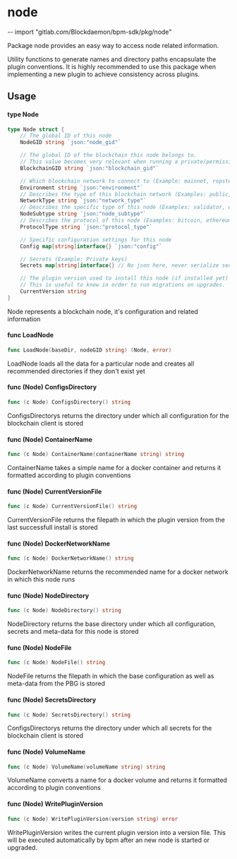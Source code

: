 # node
--
    import "gitlab.com/Blockdaemon/bpm-sdk/pkg/node"

Package node provides an easy way to access node related information.

Utility functions to generate names and directory paths encapsulate the plugin
conventions. It is highly recommended to use this package when implementing a
new plugin to achieve consistency across plugins.

## Usage

#### type Node

```go
type Node struct {
	// The global ID of this node
	NodeGID string `json:"node_gid"`

	// The global ID of the blockchain this node belongs to.
	// This value becomes very relevant when running a private/permissioned Blockchain network
	BlockchainGID string `json:"blockchain_gid"`

	// Which blockchain network to connect to (Example: mainnet, ropsten, ...)
	Environment string `json:"environment"`
	// Describes the type of this blockchain network (Examples: public, private)
	NetworkType string `json:"network_type"`
	// Describes the specific type of this node (Examples: validator, watcher, ...)
	NodeSubtype string `json:"node_subtype"`
	// Describes the protocol of this node (Examples: bitcoin, ethereum, polkadot, ...)
	ProtocolType string `json:"protocol_type"`

	// Specific configuration settings for this node
	Config map[string]interface{} `json:"config"`

	// Secrets (Example: Private keys)
	Secrets map[string]interface{} // No json here, never serialize secrets!

	// The plugin version used to install this node (if installed yet)
	// This is useful to know in order to run migrations on upgrades.
	CurrentVersion string
}
```

Node represents a blockchain node, it's configuration and related information

#### func  LoadNode

```go
func LoadNode(baseDir, nodeGID string) (Node, error)
```
LoadNode loads all the data for a particular node and creates all recommended
directories if they don't exist yet

#### func (Node) ConfigsDirectory

```go
func (c Node) ConfigsDirectory() string
```
ConfigsDirectorys returns the directory under which all configuration for the
blockchain client is stored

#### func (Node) ContainerName

```go
func (c Node) ContainerName(containerName string) string
```
ContainerName takes a simple name for a docker container and returns it
formatted according to plugin conventions

#### func (Node) CurrentVersionFile

```go
func (c Node) CurrentVersionFile() string
```
CurrentVersionFile returns the filepath in which the plugin version from the
last successfull install is stored

#### func (Node) DockerNetworkName

```go
func (c Node) DockerNetworkName() string
```
DockerNetworkName returns the recommended name for a docker network in which
this node runs

#### func (Node) NodeDirectory

```go
func (c Node) NodeDirectory() string
```
NodeDirectory returns the base directory under which all configuration, secrets
and meta-data for this node is stored

#### func (Node) NodeFile

```go
func (c Node) NodeFile() string
```
NodeFile returns the filepath in which the base configuration as well as
meta-data from the PBG is stored

#### func (Node) SecretsDirectory

```go
func (c Node) SecretsDirectory() string
```
ConfigsDirectorys returns the directory under which all secrets for the
blockchain client is stored

#### func (Node) VolumeName

```go
func (c Node) VolumeName(volumeName string) string
```
VolumeName converts a name for a docker volume and returns it formatted
according to plugin conventions

#### func (Node) WritePluginVersion

```go
func (c Node) WritePluginVersion(version string) error
```
WritePluginVersion writes the current plugin version into a version file. This
will be executed automatically by bpm after an new node is started or upgraded.
